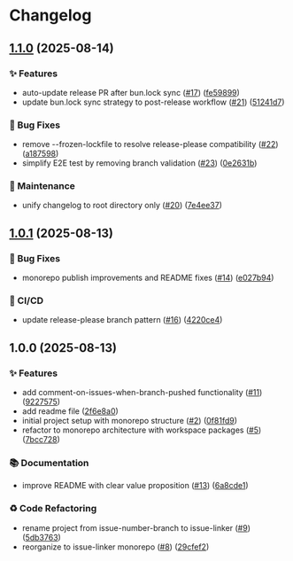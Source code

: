 # Changelog

## [1.1.0](https://github.com/sugurutakahashi-1234/issue-linker/compare/v1.0.1...v1.1.0) (2025-08-14)


### ✨ Features

* auto-update release PR after bun.lock sync ([#17](https://github.com/sugurutakahashi-1234/issue-linker/issues/17)) ([fe59899](https://github.com/sugurutakahashi-1234/issue-linker/commit/fe598991eda2c22d11b1a96a78bb0560b6bcc9f1))
* update bun.lock sync strategy to post-release workflow ([#21](https://github.com/sugurutakahashi-1234/issue-linker/issues/21)) ([51241d7](https://github.com/sugurutakahashi-1234/issue-linker/commit/51241d7851b76edcbbd650aee46d277d65c3a295))


### 🐛 Bug Fixes

* remove --frozen-lockfile to resolve release-please compatibility ([#22](https://github.com/sugurutakahashi-1234/issue-linker/issues/22)) ([a187598](https://github.com/sugurutakahashi-1234/issue-linker/commit/a187598354b6437ffade47dfc9057fee0a56c519))
* simplify E2E test by removing branch validation ([#23](https://github.com/sugurutakahashi-1234/issue-linker/issues/23)) ([0e2631b](https://github.com/sugurutakahashi-1234/issue-linker/commit/0e2631b1cfbe0a15eb20df403e7191c00ee0e698))


### 🔧 Maintenance

* unify changelog to root directory only ([#20](https://github.com/sugurutakahashi-1234/issue-linker/issues/20)) ([7e4ee37](https://github.com/sugurutakahashi-1234/issue-linker/commit/7e4ee37c37d559b713f982193324bf82ff7b7566))

## [1.0.1](https://github.com/sugurutakahashi-1234/issue-linker/compare/v1.0.0...v1.0.1) (2025-08-13)


### 🐛 Bug Fixes

* monorepo publish improvements and README fixes ([#14](https://github.com/sugurutakahashi-1234/issue-linker/issues/14)) ([e027b94](https://github.com/sugurutakahashi-1234/issue-linker/commit/e027b947467ef04d8752f787b98ac5af99ac680d))


### 👷 CI/CD

* update release-please branch pattern ([#16](https://github.com/sugurutakahashi-1234/issue-linker/issues/16)) ([4220ce4](https://github.com/sugurutakahashi-1234/issue-linker/commit/4220ce4203404d450f9ca4e07e70e6ff6e951a74))

## 1.0.0 (2025-08-13)


### ✨ Features

* add comment-on-issues-when-branch-pushed functionality ([#11](https://github.com/sugurutakahashi-1234/issue-linker/issues/11)) ([9227575](https://github.com/sugurutakahashi-1234/issue-linker/commit/9227575838570f3439efef443aeb550eca29e69f))
* add readme file ([2f6e8a0](https://github.com/sugurutakahashi-1234/issue-linker/commit/2f6e8a0b2fb4c366f9641735d29e6de64da381d7))
* initial project setup with monorepo structure ([#2](https://github.com/sugurutakahashi-1234/issue-linker/issues/2)) ([0f81fd9](https://github.com/sugurutakahashi-1234/issue-linker/commit/0f81fd91b27fc1f4376aa83b972ce74bfdd79c46))
* refactor to monorepo architecture with workspace packages ([#5](https://github.com/sugurutakahashi-1234/issue-linker/issues/5)) ([7bcc728](https://github.com/sugurutakahashi-1234/issue-linker/commit/7bcc728131c509a37e5b5d456e1c0858611b572d))


### 📚 Documentation

* improve README with clear value proposition ([#13](https://github.com/sugurutakahashi-1234/issue-linker/issues/13)) ([6a8cde1](https://github.com/sugurutakahashi-1234/issue-linker/commit/6a8cde1f1e207dfcf5ab0e4ea6dc0b64a47a803b))


### ♻️ Code Refactoring

* rename project from issue-number-branch to issue-linker ([#9](https://github.com/sugurutakahashi-1234/issue-linker/issues/9)) ([5db3763](https://github.com/sugurutakahashi-1234/issue-linker/commit/5db3763cff3e6cc1e88dfa1b7744de6e6546cf44))
* reorganize to issue-linker monorepo ([#8](https://github.com/sugurutakahashi-1234/issue-linker/issues/8)) ([29cfef2](https://github.com/sugurutakahashi-1234/issue-linker/commit/29cfef289ee14254366bebe227075a1f91d21388))
